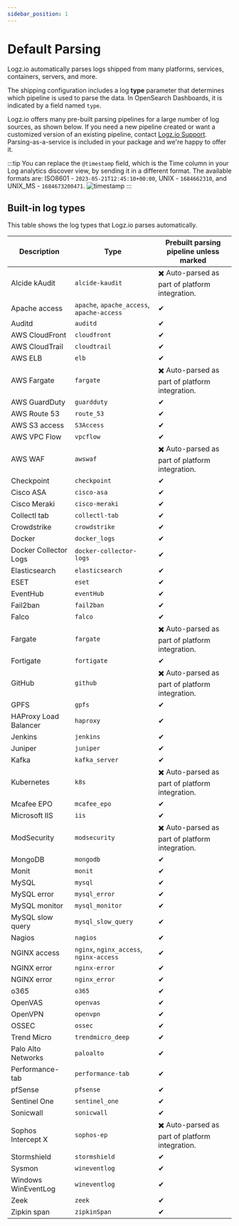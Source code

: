 ```yaml
---
sidebar_position: 1
---
```


# Default Parsing


Logz.io automatically parses logs shipped from many platforms, services, containers, servers, and more.

The shipping configuration includes a log **type** parameter that determines which pipeline is used to parse the data. In OpenSearch Dashboards, it is indicated by a field named `type`.

Logz.io offers many pre-built parsing pipelines for a large number of log sources, as shown below. If you need a new pipeline created or want a customized version of an existing pipeline, contact [Logz.io Support](mailto:help@logz.io). Parsing-as-a-service is included in your package and we're happy to offer it.

:::tip
You can replace the `@timestamp` field, which is the Time column in your Log analytics discover view, by sending it in a different format. The available formats are: ISO8601 - `2023-05-21T12:45:10+00:00`, UNIX - `1684662310`, and UNIX_MS - `1684673200471`.
![timestamp](https://dytvr9ot2sszz.cloudfront.net/logz-docs/parsing-and-mapping/timestamp.png)
:::

## Built-in log types

This table shows the log types that Logz.io parses automatically.

| Description           | Type                                       | Prebuilt parsing pipeline unless marked |
|-----------------------|--------------------------------------------|---|
| Alcide kAudit         | `alcide-kaudit` | ✖️ Auto-parsed as part of platform integration. |
| Apache access         | `apache`, `apache_access`, `apache-access` | ✔ |
| Auditd                | `auditd`                                   | ✔ |
| AWS CloudFront        | `cloudfront`                               | ✔ |
| AWS CloudTrail        | `cloudtrail`                               | ✔ |
| AWS ELB               | `elb`                                      | ✔ |
| AWS Fargate           | `fargate`                                  | ✖️ Auto-parsed as part of platform integration. |
| AWS GuardDuty         | `guardduty`                                | ✔ |
| AWS Route 53          | `route_53`                                 | ✔ |
| AWS S3 access         | `S3Access`                                 | ✔ |
| AWS VPC Flow          | `vpcflow`                                  | ✔ |
| AWS WAF               | `awswaf`                                   | ✖️ Auto-parsed as part of platform integration. |
| Checkpoint            | `checkpoint`                               | ✔ |
| Cisco ASA             | `cisco-asa`                                | ✔ |
| Cisco Meraki          | `cisco-meraki`                             | ✔ |
| Collectl tab          | `collectl-tab`                             | ✔ |
| Crowdstrike           | `crowdstrike`                              | ✔ |
| Docker                | `docker_logs`                              | ✔ |
| Docker Collector Logs | `docker-collector-logs`                    | ✔ |
| Elasticsearch         | `elasticsearch`                            | ✔ |
| ESET                  | `eset`                                     | ✔ |
| EventHub              | `eventHub`                                 | ✔ |
| Fail2ban              | `fail2ban`                                 | ✔ |
| Falco                 | `falco`                                    | ✔ |
| Fargate               | `fargate`                                  | ✖️ Auto-parsed as part of platform integration. |
| Fortigate             | `fortigate`                                | ✔ |
| GitHub                | `github`                                   | ✖️ Auto-parsed as part of platform integration. |
| GPFS                  | `gpfs`                                     | ✔ |
| HAProxy Load Balancer | `haproxy`                                  | ✔ |
| Jenkins               | `jenkins`                                  | ✔ |
| Juniper               | `juniper`                                  | ✔ |
| Kafka                 | `kafka_server`                             | ✔ |
| Kubernetes            | `k8s`                                      | ✖️ Auto-parsed as part of platform integration. |
| Mcafee EPO            | `mcafee_epo`                               | ✔ |
| Microsoft IIS         | `iis`                                      | ✔ |
| ModSecurity           | `modsecurity`                              | ✖️ Auto-parsed as part of platform integration. |
| MongoDB               | `mongodb`                                  | ✔ |
| Monit                 | `monit`                                    | ✔ |
| MySQL                 | `mysql`                                    | ✔ |
| MySQL error           | `mysql_error`                              | ✔ |
| MySQL monitor         | `mysql_monitor`                            | ✔ |
| MySQL slow query      | `mysql_slow_query`                         | ✔ |
| Nagios                | `nagios`                                   | ✔ |
| NGINX access          | `nginx`, `nginx_access`, `nginx-access`    | ✔ |
| NGINX error           | `nginx-error`                              | ✔ |
| NGINX error           | `nginx_error`                              | ✔ |
| o365                  | `o365`                                     | ✔ |
| OpenVAS               | `openvas`                                  | ✔ |
| OpenVPN               | `openvpn`                                  | ✔ |
| OSSEC                 | `ossec`                                    | ✔ |
| Trend Micro           | `trendmicro_deep`                          | ✔ |
| Palo Alto Networks    | `paloalto`                                 | ✔ |
| Performance-tab       | `performance-tab`                          | ✔ |
| pfSense               | `pfsense`                                  | ✔ |
| Sentinel One          | `sentinel_one`                             | ✔ |
| Sonicwall             | `sonicwall`                                | ✔ |
| Sophos Intercept X    | `sophos-ep`                                | ✖️ Auto-parsed as part of platform integration. |
| Stormshield           | `stormshield`                              | ✔ |
| Sysmon                | `wineventlog`                              | ✔ |
| Windows WinEventLog   | `wineventlog`                              | ✔ |
| Zeek                  | `zeek`                                     | ✔ |
| Zipkin span           | `zipkinSpan`                               | ✔ |
